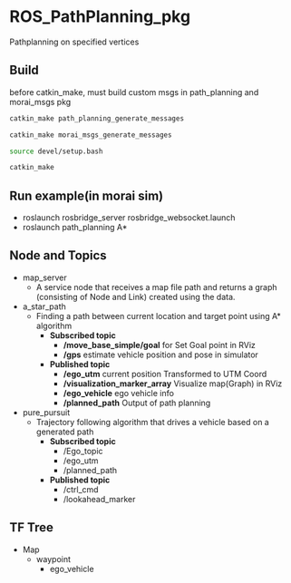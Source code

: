 # ROS_PathPlanning_pkg
Pathplanning on specified vertices

## Build

before catkin_make, must build custom msgs in path_planning and morai_msgs pkg

```bash
catkin_make path_planning_generate_messages

catkin_make morai_msgs_generate_messages

source devel/setup.bash

catkin_make
```

## Run example(in morai sim)

- roslaunch rosbridge_server rosbridge_websocket.launch
- roslaunch path_planning A*

## Node and Topics

- map_server
  - A service node that receives a map file path and returns a graph (consisting of Node and Link) created using the data.
- a_star_path
  - Finding a path between current location and target point using A* algorithm
    - **Subscribed topic**
      - **/move_base_simple/goal** for Set Goal point in RViz
      - **/gps** estimate vehicle position and pose in simulator 
    - **Published topic**
      - **/ego_utm** current position Transformed to UTM Coord
      - **/visualization_marker_array** Visualize map(Graph) in RViz
      - **/ego_vehicle** ego vehicle info
      - **/planned_path** Output of path planning
- pure_pursuit
  - Trajectory following algorithm that drives a vehicle based on a generated path
    - **Subscribed topic**
      - /Ego_topic
      - /ego_utm
      - /planned_path
    - **Published topic**
      - /ctrl_cmd
      - /lookahead_marker

## TF Tree
- Map
  - waypoint
    - ego_vehicle